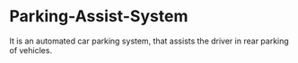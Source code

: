 # Parking-Assist-System

It is an automated car parking system, that assists the driver in rear parking of vehicles. 
